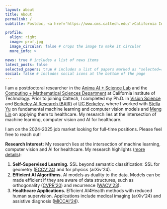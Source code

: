 ```yaml
---
layout: about
title: About
permalink: /
subtitle: Postdoc, <a href='https://www.cms.caltech.edu/'>California Institute of Technology</a> | peterw at caltech dot edu

profile:
  align: right
  image: prof.jpg
  image_circular: false # crops the image to make it circular
  more_info: >

news: true # includes a list of news items
latest_posts: false
selected_papers: true # includes a list of papers marked as "selected={true}"
social: false # includes social icons at the bottom of the page
---
```



I am a postdoctoral researcher in the [Anima AI + Science Lab](http://tensorlab.cms.caltech.edu/users/anima/) and the [Computing + Mathematical Sciences Department](https://cms.caltech.edu/) at California Institute of Technology. Prior to joining Caltech, I completed my Ph.D. in [Vision Science](https://vision.berkeley.edu/) and [Berkeley AI Research (BAIR)](https://bair.berkeley.edu/) at [UC Berkeley](https://www.berkeley.edu/), where I worked with [Stella Yu](https://web.eecs.umich.edu/~stellayu/) on fundamental machine learning and computer vision models and [Meng Lin](https://optometry.berkeley.edu/people/meng-lin/) on applying them to healthcare. My research lies at the intersection of machine learning, computer vision and AI for healthcare.  

I am on the 2024-2025 job market looking for full-time positions. Please feel free to reach out!


**Research Interest:** My research lies at the intersection of machine learning, computer vision and AI for healthcare. My research highlights ([more details](./assets/pdf/research_statement.pdf)): 
1. **Self-Supervised Learning.** SSL beyond semantic classification: SSL for geometry ([ECCV'24](https://pwang.pw/trajSSL)) and for physics (arXiv'24). 
2. **Efficient AI Algorithms.** AI models as duality to the data. Models can be made efficient if they are aware of data structures, such as orthogonality ([CVPR'20](https://pwang.pw/ocnn.html)) and recurrence ([WACV'23](https://pwang.pw/rpg.html)). 
3. **Healthcare Applications.** Efficient AI4Health methods with reduced human supervision. Applications include medical imaging (arXiv'24) and assistive diagnosis ([MICCAI'24](https://danielchyeh.github.io/MDPipe/)).